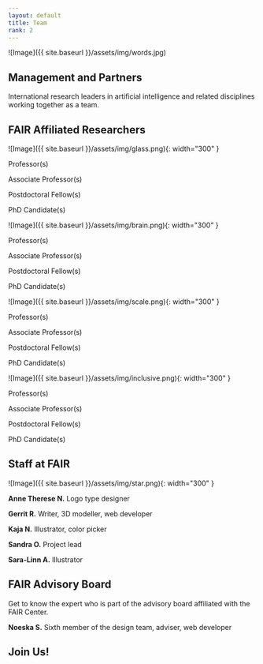```yaml
---
layout: default
title: Team
rank: 2
---
```


![Image]({{ site.baseurl }}/assets/img/words.jpg)

## Management and Partners
International research leaders in artificial intelligence and related disciplines working together as a team.

## FAIR Affiliated Researchers
![Image]({{ site.baseurl }}/assets/img/glass.png){: width="300" }
<br>

Professor(s)

Associate Professor(s)

Postdoctoral Fellow(s)

PhD Candidate(s)
<br>

![Image]({{ site.baseurl }}/assets/img/brain.png){: width="300" }
<br>

Professor(s)

Associate Professor(s)

Postdoctoral Fellow(s)

PhD Candidate(s)
<br>

![Image]({{ site.baseurl }}/assets/img/scale.png){: width="300" }
<br>

Professor(s)

Associate Professor(s)

Postdoctoral Fellow(s)

PhD Candidate(s)
<br>

![Image]({{ site.baseurl }}/assets/img/inclusive.png){: width="300" }
<br>

Professor(s)

Associate Professor(s)

Postdoctoral Fellow(s)

PhD Candidate(s)
<br>

## Staff at FAIR
![Image]({{ site.baseurl }}/assets/img/star.png){: width="300" }
<br>

**Anne Therese N.**
Logo type designer

**Gerrit R.**
Writer, 3D modeller, web developer

**Kaja N.**
Illustrator, color picker

**Sandra O.**
Project lead

**Sara-Linn A.**
Illustrator
<br>

## FAIR Advisory Board
Get to know the expert who is part of the advisory board affiliated with the FAIR Center.

**Noeska S.**
Sixth member of the design team, adviser, web developer

## Join Us!
